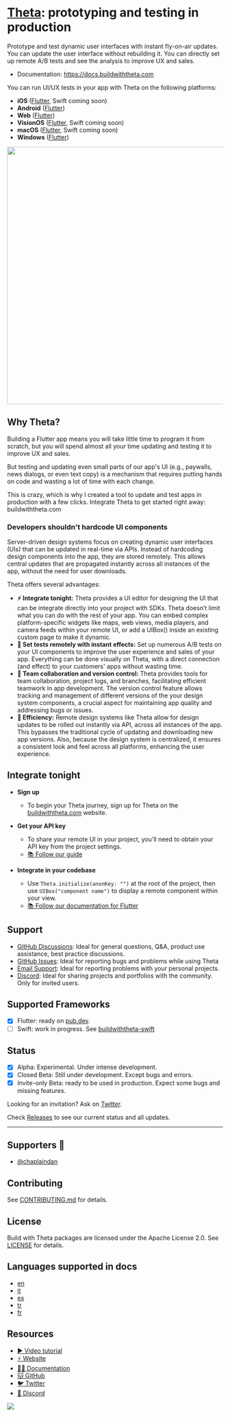 # [Theta](https://buildwiththeta.com): prototyping and testing in production

Prototype and test dynamic user interfaces with instant fly-on-air updates. You can update the user interface without rebuilding it. You can directly set up remote A/B tests and see the analysis to improve UX and sales.

- Documentation: https://docs.buildwiththeta.com

You can run UI/UX tests in your app with Theta on the following platforms:

- **iOS** ([Flutter](https://pub.dev/packages/theta), Swift coming soon)
- **Android** ([Flutter](https://pub.dev/packages/theta))
- **Web** ([Flutter](https://pub.dev/packages/theta))
- **VisionOS** ([Flutter](https://pub.dev/packages/theta), Swift coming soon)
- **macOS** ([Flutter](https://pub.dev/packages/theta), Swift coming soon)
- **Windows** ([Flutter](https://pub.dev/packages/theta))

<img width="600px" src="https://github.com/buildwiththeta/buildwiththeta/assets/49411143/c2594691-69a9-45c5-94f7-ea1d808d63bc" />

## Why Theta?

Building a Flutter app means you will take little time to program it from scratch, but you will spend almost all your time updating and testing it to improve UX and sales.

But testing and updating even small parts of our app's UI (e.g., paywalls, news dialogs, or even text copy) is a mechanism that requires putting hands on code and wasting a lot of time with each change.

This is crazy, which is why I created a tool to update and test apps in production with a few clicks. Integrate Theta to get started right away: buildwiththeta.com

### Developers shouldn't hardcode UI components

Server-driven design systems focus on creating dynamic user interfaces (UIs) that can be updated in real-time via APIs. Instead of hardcoding design components into the app, they are stored remotely. This allows central updates that are propagated instantly across all instances of the app, without the need for user downloads.

Theta offers several advantages:
- **⚡️ Integrate tonight:** Theta provides a UI editor for designing the UI that can be integrate directly into your project with SDKs. Theta doesn’t limit what you can do with the rest of your app. You can embed complex platform-specific widgets like maps, web views, media players, and camera feeds within your remote UI, or add a UIBox() inside an existing custom page to make it dynamic.
- **🔀 Set tests remotely with instant effects:** Set up numerous A/B tests on your UI components to improve the user experience and sales of your app. Everything can be done visually on Theta, with a direct connection (and effect) to your customers' apps without wasting time.
- **🧋 Team collaboration and version control:** Theta provides tools for team collaboration, project logs, and branches, facilitating efficient teamwork in app development. The version control feature allows tracking and management of different versions of the your design system components, a crucial aspect for maintaining app quality and addressing bugs or issues.
- **💫 Efficiency:** Remote design systems like Theta allow for design updates to be rolled out instantly via API, across all instances of the app. This bypasses the traditional cycle of updating and downloading new app versions. Also, because the design system is centralized, it ensures a consistent look and feel across all platforms, enhancing the user experience.

## Integrate tonight

- **Sign up**
    - To begin your Theta journey, sign up for Theta on the [buildwiththeta.com](https://buildwiththeta.com) website.

- **Get your API key**
  - To share your remote UI in your project, you'll need to obtain your API key from the project settings.
  - [📚 Follow our guide](https://docs.buildwiththeta.com/en/studio/get_project_api)

- **Integrate in your codebase**
  - Use `Theta.initialize(anonKey: "")` at the root of the project, then use `UIBox("component name")` to display a remote component within your view.
  - [📚 Follow our documentation for Flutter](https://pub.dev/packages/theta)

## Support
- [GitHub Discussions](https://github.com/buildwiththeta/buildwiththeta/discussions): Ideal for general questions, Q&A, product use assistance, best practice discussions.
- [GitHub Issues](https://github.com/buildwiththeta/buildwiththeta/issues): Ideal for reporting bugs and problems while using Theta
- [Email Support](mailto:support@buildwiththeta.com): Ideal for reporting problems with your personal projects.
- [Discord](https://discord.gg/xNgDkZ2g6w): Ideal for sharing projects and portfolios with the community. Only for invited users.

## Supported Frameworks
- [x] Flutter: ready on [pub.dev](https://pub.dev/packages/theta).
- [ ] Swift: work in progress. See [buildwiththeta-swift](https://github.com/buildwiththeta/buildwiththeta-swift)

## Status
- [x] Alpha: Experimental. Under intense development.
- [x] Closed Beta: Still under development. Except bugs and errors.
- [x] Invite-only Beta: ready to be used in production. Expect some bugs and missing features.

Looking for an invitation? Ask on [Twitter](https://twitter.com/intent/tweet?text=Hey,%20I%27m%20looking%20for%20an%20invitation%20code%20for%20@buildwiththeta,%20can%20anyone%20help%20me%20please?%20).

Check [Releases](https://github.com/buildwiththeta/buildwiththeta/releases) to see our current status and all updates.

---

## Supporters 💙

- [@chaplaindan](https://github.com/chaplaindan)

## Contributing

See [CONTRIBUTING.md](https://github.com/buildwiththeta/buildwiththeta/blob/main/CONTRIBUTING.md) for details.

## License

Build with Theta packages are licensed under the Apache License 2.0. See [LICENSE](https://github.com/buildwiththeta/buildwiththeta/blob/main/LICENSE) for details.

## Languages supported in docs

- [en](https://docs.page/buildwiththeta/buildwiththeta/en)
- [it](https://docs.page/buildwiththeta/buildwiththeta/it)
- [es](https://docs.page/buildwiththeta/buildwiththeta/es)
- [tr](https://docs.page/buildwiththeta/buildwiththeta/tr)
- [fr](https://docs.page/buildwiththeta/buildwiththeta/fr)

## Resources

- [▶️ Video tutorial](https://www.youtube.com/watch?v=oFed0NIqBZI)
- [⚡️ Website](https://buildwiththeta.com)
- [🧑‍🏫 Documentation](https://docs.page/buildwiththeta/buildwiththeta/)
- [🐱 GitHub](https://github.com/buildwiththeta/buildwiththeta)
- [🐦 Twitter](https://twitter.com/buildwiththeta)
- [👾 Discord](https://discord.gg/xNgDkZ2g6w)

![](https://fftefqqvfkkewuokofds.supabase.co/storage/v1/object/public/theta-assets/covers/banner-email-min.png)
